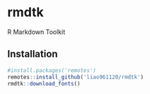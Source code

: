 # rmdtk

R Markdown Toolkit

## Installation

``` r
#install.packages('remotes')
remotes::install_github('liao961120/rmdtk')
rmdtk::download_fonts()
```
